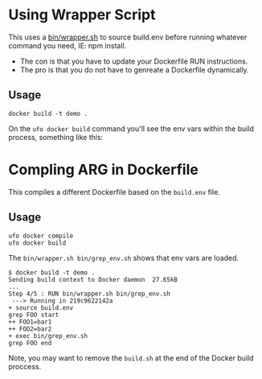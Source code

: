 # Using Wrapper Script

This uses a [bin/wrapper.sh](bin/wrapper.sh) to source build.env before running whatever command you need, IE: npm install.

* The con is that you have to update your Dockerfile RUN instructions.
* The pro is that you do not have to genreate a Dockerfile dynamically.


## Usage

    docker build -t demo .

On the `ufo docker build` command you'll see the env vars within the build process, something like this:

# Compling ARG in Dockerfile

This compiles a different Dockerfile based on the `build.env` file.

## Usage

    ufo docker compile
    ufo docker build

The `bin/wrapper.sh bin/grep_env.sh` shows that env vars are loaded.

    $ docker build -t demo .
    Sending build context to Docker daemon  27.65kB
    ...
    Step 4/5 : RUN bin/wrapper.sh bin/grep_env.sh
     ---> Running in 219c9622142a
    + source build.env
    grep FOO start
    ++ FOO1=bar1
    ++ FOO2=bar2
    + exec bin/grep_env.sh
    grep FOO end

Note, you may want to remove the `build.sh` at the end of the Docker build proccess.